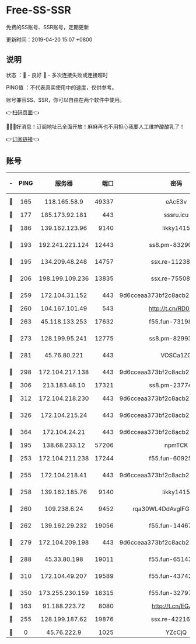 # Free-SS-SSR

免费的SS账号、SSR账号，定期更新

更新时间：2019-04-20 15:07 +0800

## 说明

状态     ：🙂 - 良好 🙁 - 多次连接失败或连接超时

PING值   ：不代表真实使用中的速度，仅供参考。

账号兼容SS、SSR，你可以自由在两个软件中使用。

👉[扫码页面](https://liesauer.github.io/Free-SS-SSR/)👈

🎉🎉🎉好消息！订阅地址已全面开放！麻麻再也不用担心我要人工维护酸酸乳了！

👉[订阅链接](https://www.liesauer.net/yogurt/subscribe?ACCESS_TOKEN=DAYxR3mMaZAsaqUb)👈

## 账号

|-|PING|服务器|端口|密码|加密方式|区域|
|:----:|:----:|:-----:|-----:|:----:|:----:|:----:|
|🙂|165|118.165.58.9|49337|eAcE3v|chacha20-ietf|TW|
|🙂|177|185.173.92.181|443|sssru.icu|rc4-md5|RU|
|🙂|186|139.162.123.96|9140|likky1415|aes-256-cfb|JP|
|🙂|193|192.241.221.124|12443|ss8.pm-83290580|aes-256-cfb|US|
|🙂|195|134.209.48.248|14757|ssx.re-11238638|aes-256-cfb|US|
|🙂|206|198.199.109.236|13835|ssx.re-75508412|aes-256-cfb|US|
|🙂|259|172.104.31.152|443|9d6cceaa373bf2c8acb22e60b6a58be6|aes-256-cfb|US|
|🙂|260|104.167.101.49|543|http://t.cn/RD0D7sx|rc4-md5|CA|
|🙂|263|45.118.133.253|17632|f55.fun-73198331|aes-256-cfb|SG|
|🙂|273|128.199.95.241|12775|ss8.pm-82993561|aes-256-cfb|SG|
|🙂|281|45.76.80.221|443|VOSCa1ZG|aes-256-cfb|DE|
|🙂|298|172.104.217.138|443|9d6cceaa373bf2c8acb22e60b6a58be6|aes-256-cfb|US|
|🙂|306|213.183.48.10|17321|ss8.pm-23774464|rc4-md5|RU|
|🙂|312|172.104.218.230|443|9d6cceaa373bf2c8acb22e60b6a58be6|aes-256-cfb|US|
|🙂|326|172.104.215.24|443|9d6cceaa373bf2c8acb22e60b6a58be6|aes-256-cfb|US|
|🙂|364|172.104.24.21|443|9d6cceaa373bf2c8acb22e60b6a58be6|aes-256-cfb|US|
|🙂|195|138.68.233.12|57206|npmTCK|rc4-md5|US|
|🙂|253|172.104.211.238|17244|f55.fun-60925074|aes-256-cfb|US|
|🙂|255|172.104.218.41|443|9d6cceaa373bf2c8acb22e60b6a58be6|aes-256-cfb|US|
|🙂|258|139.162.185.76|9140|likky1415|aes-256-cfb|DE|
|🙂|260|109.238.6.24|9452|rqa30WL4DdAvgIFG6Fs3znzTa|aes-256-cfb|FR|
|🙂|262|139.162.29.232|19056|f55.fun-14467023|aes-256-cfb|SG|
|🙂|279|172.104.209.198|443|9d6cceaa373bf2c8acb22e60b6a58be6|aes-256-cfb|US|
|🙂|288|45.33.80.198|19011|f55.fun-65143945|aes-256-cfb|US|
|🙂|310|172.104.49.207|19589|f55.fun-43742869|aes-256-cfb|SG|
|🙂|350|173.255.230.159|18315|f55.fun-32797324|aes-256-cfb|US|
|🙁|163|91.188.223.72|8080|http://t.cn/EGJIyrl|rc4-md5|RU|
|🙁|255|128.199.187.62|19876|ssx.re-42216625|aes-256-cfb|SG|
|🙁|0|45.76.222.9|1025|YZcCjQ|rc4-md5|JP|
